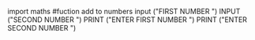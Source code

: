 import maths 
#fuction add to numbers
input ("FIRST NUMBER ")
INPUT ("SECOND NUMBER ")
PRINT ("ENTER FIRST NUMBER ")
PRINT ("ENTER SECOND NUMBER ")
